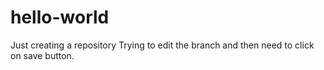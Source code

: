 # hello-world
Just creating a repository
Trying to edit the branch and then need to click on save button.
